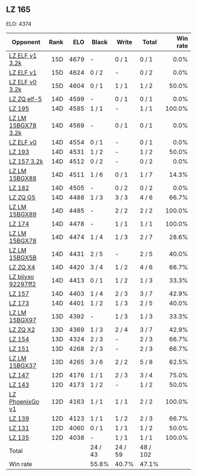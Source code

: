 ## LZ 165 ##

ELO: 4374

Opponent | Rank | ELO | Black | Write | Total | Win rate
---------|-----:|----:|-------|-------|-------|-------:
[LZ ELF v1 3.2k](LZ%20ELF%20v1%203.2k.md) | 15D | 4679 | - | 0 / 1 | 0 / 1 | 0.0%
[LZ ELF v1](LZ%20ELF%20v1.md) | 15D | 4624 | 0 / 2 | - | 0 / 2 | 0.0%
[LZ ELF v0 3.2k](LZ%20ELF%20v0%203.2k.md) | 15D | 4604 | 0 / 1 | 1 / 1 | 1 / 2 | 50.0%
[LZ ZQ elf-5](LZ%20ZQ%20elf-5.md) | 14D | 4599 | - | 0 / 1 | 0 / 1 | 0.0%
[LZ 195](LZ%20195.md) | 14D | 4585 | 1 / 1 | - | 1 / 1 | 100.0%
[LZ LM 15BGX78 3.2k](LZ%20LM%2015BGX78%203.2k.md) | 14D | 4569 | - | 0 / 1 | 0 / 1 | 0.0%
[LZ ELF v0](LZ%20ELF%20v0.md) | 14D | 4554 | 0 / 1 | - | 0 / 1 | 0.0%
[LZ 193](LZ%20193.md) | 14D | 4531 | 1 / 2 | - | 1 / 2 | 50.0%
[LZ 157 3.2k](LZ%20157%203.2k.md) | 14D | 4512 | 0 / 2 | - | 0 / 2 | 0.0%
[LZ LM 15BGX88](LZ%20LM%2015BGX88.md) | 14D | 4511 | 1 / 6 | 0 / 1 | 1 / 7 | 14.3%
[LZ 182](LZ%20182.md) | 14D | 4505 | - | 0 / 2 | 0 / 2 | 0.0%
[LZ ZQ G5](LZ%20ZQ%20G5.md) | 14D | 4488 | 1 / 3 | 3 / 3 | 4 / 6 | 66.7%
[LZ LM 15BGX89](LZ%20LM%2015BGX89.md) | 14D | 4485 | - | 2 / 2 | 2 / 2 | 100.0%
[LZ 174](LZ%20174.md) | 14D | 4478 | - | 1 / 1 | 1 / 1 | 100.0%
[LZ LM 15BGX78](LZ%20LM%2015BGX78.md) | 14D | 4474 | 1 / 4 | 1 / 3 | 2 / 7 | 28.6%
[LZ LM 15BGX5B](LZ%20LM%2015BGX5B.md) | 14D | 4431 | 2 / 5 | - | 2 / 5 | 40.0%
[LZ ZQ X4](LZ%20ZQ%20X4.md) | 14D | 4420 | 3 / 4 | 1 / 2 | 4 / 6 | 66.7%
[LZ bjiyxo 92297ff2](LZ%20bjiyxo%2092297ff2.md) | 14D | 4413 | 0 / 1 | 1 / 2 | 1 / 3 | 33.3%
[LZ 157](LZ%20157.md) | 14D | 4403 | 1 / 4 | 2 / 3 | 3 / 7 | 42.9%
[LZ 173](LZ%20173.md) | 14D | 4401 | 1 / 2 | 1 / 3 | 2 / 5 | 40.0%
[LZ LM 15BGX97](LZ%20LM%2015BGX97.md) | 13D | 4392 | - | 1 / 3 | 1 / 3 | 33.3%
[LZ ZQ X2](LZ%20ZQ%20X2.md) | 13D | 4369 | 1 / 3 | 2 / 4 | 3 / 7 | 42.9%
[LZ 154](LZ%20154.md) | 13D | 4324 | 2 / 3 | - | 2 / 3 | 66.7%
[LZ 151](LZ%20151.md) | 13D | 4268 | 2 / 3 | - | 2 / 3 | 66.7%
[LZ LM 15BGX37](LZ%20LM%2015BGX37.md) | 13D | 4265 | 3 / 6 | 2 / 2 | 5 / 8 | 62.5%
[LZ 147](LZ%20147.md) | 12D | 4176 | 1 / 1 | 2 / 3 | 3 / 4 | 75.0%
[LZ 143](LZ%20143.md) | 12D | 4173 | 1 / 2 | - | 1 / 2 | 50.0%
[LZ PhoenixGo v1](LZ%20PhoenixGo%20v1.md) | 12D | 4163 | 1 / 1 | 1 / 1 | 2 / 2 | 100.0%
[LZ 139](LZ%20139.md) | 12D | 4123 | 1 / 1 | 1 / 2 | 2 / 3 | 66.7%
[LZ 131](LZ%20131.md) | 12D | 4060 | 0 / 1 | 1 / 1 | 1 / 2 | 50.0%
[LZ 135](LZ%20135.md) | 12D | 4038 | - | 1 / 1 | 1 / 1 | 100.0%
Total | | | 24 / 43 | 24 / 59 | 48 / 102 | 
Win rate| | | 55.8% | 40.7% | 47.1% | 
